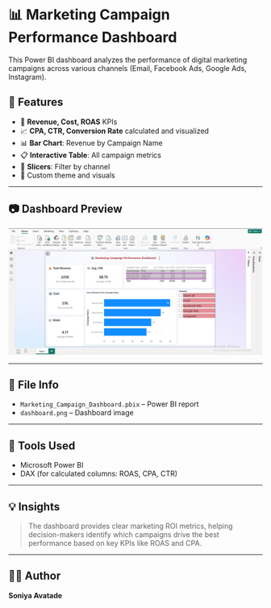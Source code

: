 # 📊 Marketing Campaign Performance Dashboard

This Power BI dashboard analyzes the performance of digital marketing campaigns across various channels (Email, Facebook Ads, Google Ads, Instagram).

## 🚀 Features

- 💸 **Revenue, Cost, ROAS** KPIs
- 📈 **CPA, CTR, Conversion Rate** calculated and visualized
- 📊 **Bar Chart**: Revenue by Campaign Name
- 📋 **Interactive Table**: All campaign metrics
- 🎯 **Slicers**: Filter by channel
- 🎨 Custom theme and visuals

---

## 📷 Dashboard Preview

![Dashboard Screenshot](dashboard.png)

---

## 📁 File Info

- `Marketing_Campaign_Dashboard.pbix` – Power BI report
- `dashboard.png` – Dashboard image

---

## 📌 Tools Used

- Microsoft Power BI
- DAX (for calculated columns: ROAS, CPA, CTR)

---

## 💡 Insights

> The dashboard provides clear marketing ROI metrics, helping decision-makers identify which campaigns drive the best performance based on key KPIs like ROAS and CPA.

---

## 👩‍💻 Author

**Soniya Avatade**  
